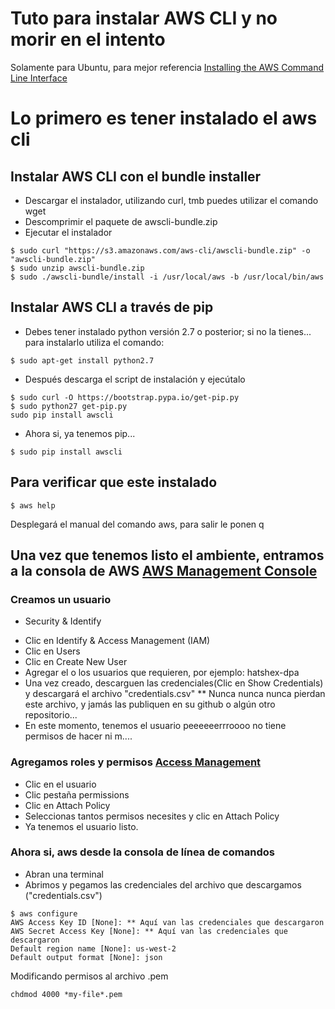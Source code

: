 # Tuto para instalar AWS CLI y no morir en el intento
Solamente para Ubuntu, para mejor referencia [Installing the AWS Command Line Interface](http://docs.aws.amazon.com/cli/latest/userguide/installing.html#install-bundle-other-os)

# Lo primero es tener instalado el aws cli

## Instalar AWS CLI con el bundle installer
* Descargar el instalador, utilizando curl, tmb puedes utilizar el comando wget
* Descomprimir el paquete de awscli-bundle.zip
* Ejecutar el instalador

``` shell
$ sudo curl "https://s3.amazonaws.com/aws-cli/awscli-bundle.zip" -o "awscli-bundle.zip"
$ sudo unzip awscli-bundle.zip
$ sudo ./awscli-bundle/install -i /usr/local/aws -b /usr/local/bin/aws
``` 

## Instalar AWS CLI a través de pip
* Debes tener instalado python versión 2.7 o posterior; si no la tienes... para instalarlo utiliza el comando:
```shell
$ sudo apt-get install python2.7
```
* Después descarga el script de instalación y ejecútalo
```shell
$ sudo curl -O https://bootstrap.pypa.io/get-pip.py
$ sudo python27 get-pip.py
sudo pip install awscli
```
* Ahora si, ya tenemos pip... 
```shell
$ sudo pip install awscli
```

## Para verificar que este instalado 
```shell
$ aws help
```
Desplegará el manual del comando aws, para salir le ponen q

## Una vez que tenemos listo el ambiente, entramos a la consola de AWS [AWS Management Console](https://aws.amazon.com/console/)

### Creamos un usuario
* Security & Identify
- Clic en Identify & Access Management (IAM)
- Clic en Users
- Clic en Create New User
- Agregar el o los usuarios que requieren, por ejemplo: hatshex-dpa
- Una vez creado, descarguen las credenciales(Clic en Show Credentials) y descargará el archivo "credentials.csv" ** Nunca nunca nunca pierdan este archivo, y jamás las publiquen en su github o algún otro repositorio...
- En este momento, tenemos el usuario peeeeeerrroooo no tiene permisos de hacer ni m....

### Agregamos roles y permisos [Access Management](http://docs.aws.amazon.com/IAM/latest/UserGuide/access.html)
* Clic en el usuario
* Clic pestaña permissions
* Clic en Attach Policy
* Seleccionas tantos permisos necesites y clic en Attach Policy
* Ya tenemos el usuario listo.

### Ahora si, aws desde la consola de línea de comandos
* Abran una terminal
* Abrimos y pegamos las credenciales del archivo que descargamos ("credentials.csv")
```shell
$ aws configure
AWS Access Key ID [None]: ** Aquí van las credenciales que descargaron
AWS Secret Access Key [None]: ** Aquí van las credenciales que descargaron
Default region name [None]: us-west-2
Default output format [None]: json
```

Modificando permisos al archivo .pem
``` shell
chdmod 4000 *my-file*.pem
```
